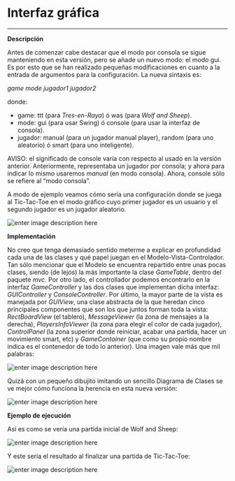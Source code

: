 <!--Creado por Jonathan Carrero -->

**Interfaz gráfica**
==============
----------

**Descripción**

Antes de comenzar cabe destacar que el modo por consola se sigue manteniendo en esta versión, pero se añade un nuevo modo: el modo gui. Es por esto que se han realizado pequeñas modificaciones en cuanto a la entrada de argumentos para la configuración. La nueva sintaxis es:

*game mode jugador1 jugador2*

donde:

- game: ttt (para *Tres-en-Raya*) ó was (para *Wolf and Sheep*).
- mode: gui (para usar Swing) ó console (para usar la interfaz de consola).
- jugador: manual (para un jugador manual player), random (para uno aleatorio) ó smart (para uno inteligente).

AVISO: el significado de console varía con respecto al usado en la versión anterior. Anteriormente, representaba un jugador por consola; y ahora para indicar lo mismo usaremos *manual* (en modo consola). Ahora, console sólo se refiere al “modo consola”.

A modo de ejemplo veamos cómo sería una configuración donde se juega al Tic-Tac-Toe en el modo gráfico cuyo primer jugador es un usuario y el segundo jugador es un jugador aleatorio.

![enter image description here](https://github.com/Joncarre/Java-language/blob/master/Programaci%C3%B3n%20en%20Java/Juegos%20usando%20MVC/images/5_3.png)

**Implementación**

No creo que tenga demasiado sentido meterme a explicar en profundidad cada una de las clases y qué papel juegan en el Modelo-Vista-Controlador. Tan sólo mencionar que el Modelo se encuentra repartido entre unas pocas clases, siendo (de lejos) la más importante la clase *GameTable*, dentro del paquete *mvc*. Por otro lado, el controllador podemos encontrarlo en la interfaz *GameController* y las dos clases que implementan dicha interfaz: *GUIController* y *ConsoleController*. Por último, la mayor parte de la vista es manejada por *GUIView*, una clase abstracta de la que heredan cinco principales componentes que son los que juntos forman toda la vista: *RectBoardView* (el tablero), *MessageViewer* (la zona de mensajes a la derecha), *PlayersInfoViewer* (la zona para elegir el color de cada jugador), *ControlPanel* (la zona superior donde reiniciar, acabar una partida, hacer un movimiento smart, etc) y *GameContainer* (que como su propio nombre indica es el contenedor de todo lo anterior). Una imagen vale más que mil palabras:

![enter image description here](https://github.com/Joncarre/Java-language/blob/master/Programaci%C3%B3n%20en%20Java/Juegos%20usando%20MVC/images/5_4.png)

Quizá con un pequeño dibujito imitando un sencillo Diagrama de Clases se ve mejor cómo funciona la herencia en esta nueva versión:

![enter image description here](https://github.com/Joncarre/Java-language/blob/master/Programaci%C3%B3n%20en%20Java/Juegos%20usando%20MVC/images/5_5.png)

**Ejemplo de ejecución**

Así es como se vería una partida inicial de Wolf and Sheep:

![enter image description here](https://github.com/Joncarre/Java-language/blob/master/Programaci%C3%B3n%20en%20Java/Juegos%20usando%20MVC/images/5_1.png)

Y este sería el resultado al finalizar una partida de Tic-Tac-Toe:

![enter image description here](https://github.com/Joncarre/Java-language/blob/master/Programaci%C3%B3n%20en%20Java/Juegos%20usando%20MVC/images/5_2.png)

